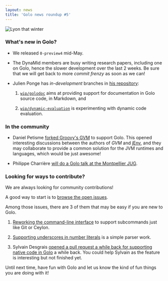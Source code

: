 ```yaml
---
layout: news
title: 'Golo news roundup #5'
---
```


![Lyon that winter](http://farm9.staticflickr.com/8074/8394736003_ce105fe49e_z_d.jpg)

### What's new in Golo?

* We released `0-preview4` mid-May.

* The DynaMid members are busy writing research papers, including one on Golo, hence the slower development over the last 2 weeks. Be sure that we will get back to more *commit frenzy* as soon as we can!

* Julien Ponge has *in-development* branches in [his repository](https://github.com/jponge/golo-lang/):

    1. [`wip/golodoc`](https://github.com/jponge/golo-lang/tree/wip/golodoc) aims at providing support for documentation in Golo source code, in Markdown, and

    2. [`wip/dynamic-evaluation`](https://github.com/jponge/golo-lang/tree/wip/dynamic-evaluation) is experimenting with dynamic code evaluation.

### In the community

* Daniel Petisme [forked Groovy's GVM](https://github.com/danielpetisme/govm) to support Golo. This
opened interesting discussions between the authors of *GVM* and [jEnv](http://www.jenv.be), and they
may collaborate to provide a common solution for the JVM runtimes and languages, which would be just awesome!

* Philippe Charrière [will do a Golo talk at the Montpellier JUG](http://www.jug-montpellier.org/event/18).

### Looking for ways to contribute?

We are always looking for community contributions!

A good way to start is to [browse the open issues](https://github.com/golo-lang/golo-lang/issues?state=open).

Among those issues, there are 3 of them that may be easy if you are new to Golo.

1. [Reworking the command-line interface](https://github.com/golo-lang/golo-lang/issues/35) to support subcommands just like Git or Ceylon.

2. [Supporting underscores in number literals](https://github.com/golo-lang/golo-lang/issues/11) is a simple parser work.

3. Sylvain Desgrais [opened a pull request a while back for supporting native code in Golo](https://github.com/golo-lang/golo-lang/pull/7) a while back. You could help Sylvain as the feature is interesting but not finished yet.

Until next time, have fun with Golo and let us know the kind of fun things you are doing with it!

